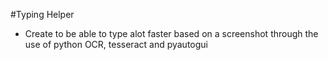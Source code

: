 #Typing Helper
- Create to be able to type alot faster based on a screenshot through the use of python OCR, tesseract and pyautogui
